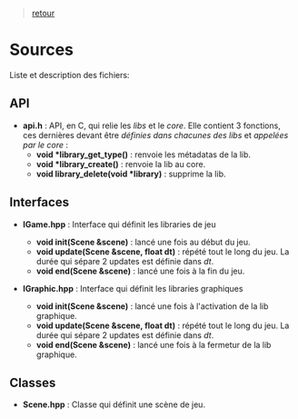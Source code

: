 > [retour](https://github.com/TempoDev/Arcade-Toulouse)
# Sources
Liste et description des fichiers: 

## API

* **api.h** : API, en C, qui relie les *libs* et le *core*. Elle contient 3 fonctions, ces dernières devant être *définies dans chacunes des libs* et *appelées par le core* :
    * **void \*library_get_type()** : renvoie les métadatas de la lib.
    * **void \*library_create()** : renvoie la lib au core.
    * **void library_delete(void \*library)** : supprime la lib.

## Interfaces

* **IGame.hpp** : Interface qui définit les libraries de jeu
    * **void init(Scene &scene)** : lancé une fois au début du jeu.
    * **void update(Scene &scene, float dt)** : répété tout le long du jeu. La durée qui sépare 2 updates est définie dans *dt*.
    * **void end(Scene &scene)** : lancé une fois à la fin du jeu.

* **IGraphic.hpp** : Interface qui définit les libraries graphiques
    * **void init(Scene &scene)** : lancé une fois à l'activation de la lib graphique.
    * **void update(Scene &scene, float dt)** : répété tout le long du jeu. La durée qui sépare 2 updates est définie dans *dt*.
    * **void end(Scene &scene)** : lancé une fois à la fermetur de la lib graphique.

## Classes

* **Scene.hpp** : Classe qui définit une scène de jeu.